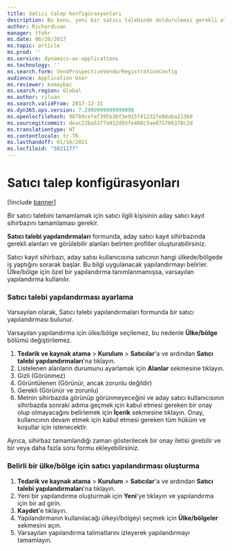 ```yaml
---
title: Satıcı talep konfigürasyonları
description: Bu konu, yeni bir satıcı talebinde doldurulması gerekli olan alanları açıklar.
author: RichardLuan
manager: tfehr
ms.date: 06/20/2017
ms.topic: article
ms.prod: ''
ms.service: dynamics-ax-applications
ms.technology: ''
ms.search.form: VendProspectiveVendorRegistrationConfig
audience: Application User
ms.reviewer: kamaybac
ms.search.region: Global
ms.author: riluan
ms.search.validFrom: 2017-12-31
ms.dyn365.ops.version: 7.2999999999999998
ms.openlocfilehash: 987b9cefef395b3bf3e915f41232fe0daba213b9
ms.sourcegitcommit: deac22ba5377a912d93fe408c5ae875706378c2d
ms.translationtype: HT
ms.contentlocale: tr-TR
ms.lasthandoff: 01/16/2021
ms.locfileid: "5021177"
---
```

# <a name="vendor-request-configurations"></a>Satıcı talep konfigürasyonları
[!include [banner](../includes/banner.md)]

Bir satıcı talebini tamamlamak için satıcı ilgili kişisinin aday satıcı kayıt sihirbazını tamamlaması gerekir.

**Satıcı talebi yapılandırmaları** formunda, aday satıcı kayıt sihirbazında gerekli alanları ve görülebilir alanları belirten profiller oluşturabilirsiniz.

Satıcı kayıt sihirbazı, aday satısı kullanıcısına satıcının hangi ülkede/bölgede iş yaptığını sorarak başlar. Bu bilgi uygulanacak yapılandırmayı belirler. Ülke/bölge için özel bir yapılandırma tanımlanmamışsa, varsayılan yapılandırma kullanılır.

### <a name="set-up-a-vendor-request-configuration"></a>Satıcı talebi yapılandırması ayarlama

Varsayılan olarak, Satıcı talebi yapılandırmaları formunda bir satıcı yapılandırması bulunur.

Varsayılan yapılandırma için ülke/bölge seçilemez, bu nedenle **Ülke/bölge** bölümü değiştirilemez.

1. **Tedarik ve kaynak atama** > **Kurulum** > **Satıcılar**'a ve ardından **Satıcı talebi yapılandırmaları**'na tıklayın.
2. Listelenen alanların durumunu ayarlamak için **Alanlar** sekmesine tıklayın.
3. Gizli (Görünmez)
4. Görüntülenen (Görünür, ancak zorunlu değildir)
5. Gerekli (Görünür ve zorunlu)
6. Metnin sihirbazda görünüp görünmeyeceğini ve aday satıcı kullanıcısının sihirbazda sonraki adıma geçmek için kabul etmesi gereken bir onay olup olmayacağını belirlemek için **İçerik** sekmesine tıklayın. Onay, kullanıcının devam etmek için kabul etmesi gereken tüm hüküm ve koşullar için istenecektir.

Ayrıca, sihirbaz tamamlandığı zaman gösterilecek bir onay iletisi girebilir ve bir veya daha fazla soru formu ekleyebilirsiniz.

### <a name="create-a-vendor-configuration-for-a-specific-countryregion"></a>Belirli bir ülke/bölge için satıcı yapılandırması oluşturma
1.  **Tedarik ve kaynak atama** > **Kurulum** > **Satıcılar**'a ve ardından **Satıcı talebi yapılandırmaları**'na tıklayın.
2.  Yeni bir yapılandırma oluşturmak için **Yeni**'ye tıklayın ve yapılandırma için bir ad girin.
3.  **Kaydet**'e tıklayın.
4.  Yapılandırmanın kullanılacağı ülkeyi/bölgeyi seçmek için **Ülke/bölgeler** sekmesini açın.
5.  Varsayılan yapılandırma talimatlarını izleyerek yapılandırmayı tamamlayın.

